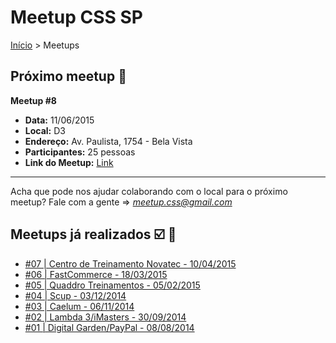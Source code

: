 Meetup CSS SP
======

[Início](../README.md) > Meetups

## Próximo meetup :calendar:

**Meetup #8**

* **Data:** 11/06/2015
* **Local:** D3
* **Endereço:** Av. Paulista, 1754 - Bela Vista
* **Participantes:** 25 pessoas
* **Link do Meetup:** [Link](http://www.meetup.com/CSS-SP/events/222938266/) 

---------------------------------------

Acha que pode nos ajudar colaborando com o local para o próximo meetup? Fale com a gente => *meetup.css@gmail.com*

## Meetups já realizados :ballot_box_with_check: :facepunch:

* [#07 | Centro de Treinamento Novatec - 10/04/2015](meetups/07.md)
* [#06 | FastCommerce - 18/03/2015](meetups/06.md)
* [#05 | Quaddro Treinamentos - 05/02/2015](meetups/05.md)
* [#04 | Scup - 03/12/2014](meetups/04.md)
* [#03 | Caelum - 06/11/2014](meetups/03.md)
* [#02 | Lambda 3/iMasters - 30/09/2014](meetups/02.md)
* [#01 | Digital Garden/PayPal - 08/08/2014](meetups/01.md)
